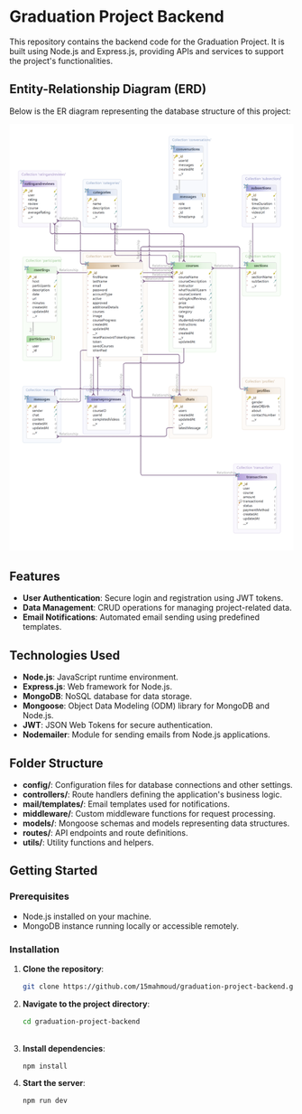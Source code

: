 # Graduation Project Backend

This repository contains the backend code for the Graduation Project. It is built using Node.js and Express.js, providing APIs and services to support the project's functionalities.

## Entity-Relationship Diagram (ERD)

Below is the ER diagram representing the database structure of this project:

![ER Diagram](uml/ERD.png)

## Features

- **User Authentication**: Secure login and registration using JWT tokens.
- **Data Management**: CRUD operations for managing project-related data.
- **Email Notifications**: Automated email sending using predefined templates.

## Technologies Used

- **Node.js**: JavaScript runtime environment.
- **Express.js**: Web framework for Node.js.
- **MongoDB**: NoSQL database for data storage.
- **Mongoose**: Object Data Modeling (ODM) library for MongoDB and Node.js.
- **JWT**: JSON Web Tokens for secure authentication.
- **Nodemailer**: Module for sending emails from Node.js applications.

## Folder Structure

- **config/**: Configuration files for database connections and other settings.
- **controllers/**: Route handlers defining the application's business logic.
- **mail/templates/**: Email templates used for notifications.
- **middleware/**: Custom middleware functions for request processing.
- **models/**: Mongoose schemas and models representing data structures.
- **routes/**: API endpoints and route definitions.
- **utils/**: Utility functions and helpers.

## Getting Started

### Prerequisites

- Node.js installed on your machine.
- MongoDB instance running locally or accessible remotely.

### Installation

1. **Clone the repository**:

   ```bash
   git clone https://github.com/15mahmoud/graduation-project-backend.git

2. **Navigate to the project directory**:

   ```bash
   cd graduation-project-backend
  
3. **Install dependencies**:

    ```bash
   npm install
    
4. **Start the server**:
 
   ```bash
   npm run dev







   
